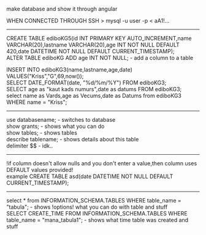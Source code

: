 make database and show it through angular       


WHEN CONNECTED THROUGH SSH >
mysql -u user -p  < aA1!...          
    
------------------------------------------------------------------  
CREATE TABLE ediboKG5(id INT PRIMARY KEY AUTO_INCREMENT,name VARCHAR(20),lastname VARCHAR(20),age INT NOT NULL DEFAULT 420,date DATETIME NOT NULL DEFAULT CURRENT_TIMESTAMP);                     
ALTER TABLE ediboKG ADD age INT NOT NULL; - add a column to a table                             
                   
        
INSERT INTO ediboKG3(name,lastname,age,date) VALUES("Kriss","G",69,now());          
SELECT DATE_FORMAT(date, "%d/%m/%Y") FROM ediboKG3;         
SELECT age as "kaut kads numurs",date as datums FROM ediboKG3;  
select name as Vards,age as Vecums,date as Datums from ediboKG3 WHERE name = "Kriss";

    
------------------------------------------------------------------    
use databasename; - switches to database          
show grants; - shows what you can do              
show tables; - shows tables             
describe tablename; - shows details about this table        
delimiter $$ - idk..        



------------------------------------------------------------------    
!if column doesn't allow nulls and you don't enter a value,then column uses DEFAULT values provided!            
example CREATE TABLE asd(date DATETIME NOT NULL DEFAULT CURRENT_TIMESTAMP);     






















------------------------------------------------------------------------------------------------
select * from INFORMATION_SCHEMA.TABLES WHERE table_name = "tabula"; - shows !options! what you can do with table and stuff    
SELECT CREATE_TIME FROM INFORMATION_SCHEMA.TABLES WHERE table_name = "mana_tabula1"; - shows what time table was created and stuff     

